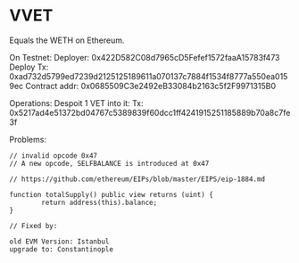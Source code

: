 # VVET

Equals the WETH on Ethereum.

On Testnet:
Deployer: 0x422D582C08d7965cD5Fefef1572faaA15783f473
Deploy Tx: 0xad732d5799ed7239d2125125189611a070137c7884f1534f8777a550ea0159ec
Contract addr: 0x0685509C3e2492eB33084b2163c5f2F9971315B0

Operations:
Despoit 1 VET into it:
Tx: 0x5217ad4e51372bd04767c5389839f60dcc1ff4241915251185889b70a8c7fe3f

Problems:
```
// invalid opcode 0x47
// A new opcode, SELFBALANCE is introduced at 0x47

// https://github.com/ethereum/EIPs/blob/master/EIPS/eip-1884.md

function totalSupply() public view returns (uint) {
        return address(this).balance;
}

// Fixed by:

old EVM Version: Istanbul 
upgrade to: Constantinople
```